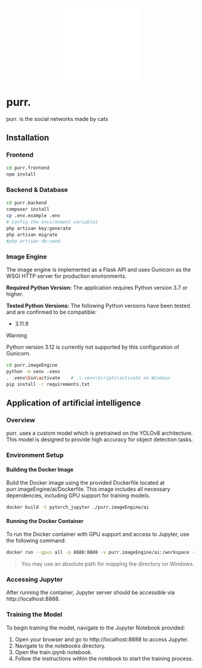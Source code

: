 <p align="center"><img src="assets/purr.logo.webp" alt="purr. Logo" width="200"></p>

# purr.

purr. is the social networks made by cats

## Installation

### Frontend

```bash
cd purr.frontend
npm install
```

### Backend & Database

```bash
cd purr.backend
composer install
cp .env.example .env
# Config the environment variables
php artisan key:generate
php artisan migrate
#php artisan db:seed
```

### Image Engine

The image engine is implemented as a Flask API and uses Gunicorn as the WSGI HTTP server for production environments.

**Required Python Version:**
The application requires Python version 3.7 or higher.

**Tested Python Versions:**
The following Python versions have been tested and are confirmed to be compatible:

- 3.11.9

> [!WARNING]
> Python version 3.12 is currently not supported by this configuration of Gunicorn.

```bash
cd purr.imageEngine
python -m venv .venv
. .venv\bin\activate    # .\.venv\Scripts\activate on Windows
pip install -r requirements.txt
```

## Application of artificial intelligence

### Overview

purr. uses a custom model which is pretrained on the YOLOv8 architecture. This model is designed to provide high accuracy for object detection tasks.

### Environment Setup

#### Building the Docker Image

Build the Docker image using the provided Dockerfile located at purr.imageEngine/ai/Dockerfile. This image includes all necessary dependencies, including GPU support for training models.

```sh
docker build -t pytorch_jupyter ./purr.imageEngine/ai
```

#### Running the Docker Container

To run the Docker container with GPU support and access to Jupyter, use the following command:

```sh
docker run --gpus all -p 8888:8888 -v purr.imageEngine/ai:/workspace -it pytorch_jupyter
```

> You may use an absolute path for mapping the directory on Windows.

### Accessing Jupyter

After running the container, Jupyter server should be accessible via http://localhost:8888.

### Training the Model

To begin training the model, navigate to the Jupyter Notebook provided:

1. Open your browser and go to http://localhost:8888 to access Jupyter.
2. Navigate to the notebooks directory.
3. Open the train.ipynb notebook.
4. Follow the instructions within the notebook to start the training process.
